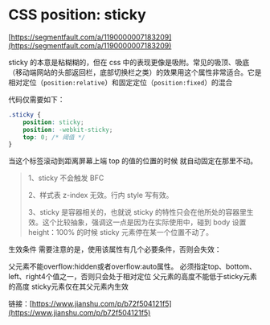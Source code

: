 # CSS position: sticky

[https://segmentfault.com/a/1190000007183209](https://segmentfault.com/a/1190000007183209)

sticky 的本意是粘糊糊的，但在 css 中的表现更像是吸附。常见的吸顶、吸底（移动端网站的头部返回栏，底部切换栏之类）的效果用这个属性非常适合。它是相对定位（`position:relative`）和固定定位（`position:fixed`）的混合

代码仅需要如下：

```css
.sticky {
    position: sticky;
    position: -webkit-sticky;
    top: 0; /* 阈值 */
}
```

当这个标签滚动到距离屏幕上端 top 的值的位置的时候 就自动固定在那里不动。

> 1、sticky 不会触发 BFC
>
> 2、样式表 z-index 无效。行内 style 写有效。
>
> 3、sticky 是容器相关的，也就说 sticky 的特性只会在他所处的容器里生效。这个比较抽象，强调这一点是因为在实际使用中，碰到 body 设置 height：100% 的时候 sticky 元素停在某一个位置不动了。
>

生效条件
需要注意的是，使用该属性有几个必要条件，否则会失效：

父元素不能overflow:hidden或者overflow:auto属性。
必须指定top、bottom、left、right4个值之一，否则只会处于相对定位
父元素的高度不能低于sticky元素的高度
sticky元素仅在其父元素内生效

链接：[https://www.jianshu.com/p/b72f504121f5](https://www.jianshu.com/p/b72f504121f5)
